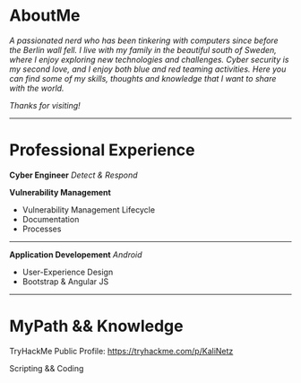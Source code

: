 # AboutMe
*A passionated nerd who has been tinkering with computers since before the Berlin wall fell. I live with my family in the beautiful south of Sweden, where I enjoy exploring new technologies and challenges. Cyber security is my second love, and I enjoy both blue and red teaming activities. Here you can find some of my skills, thoughts and knowledge that I want to share with the world.*


*Thanks for visiting!*

---------------

# Professional Experience

**Cyber Engineer**
*Detect & Respond*

**Vulnerability Management**

 - Vulnerability Management Lifecycle
 - Documentation
 - Processes

--------

**Application Developement**
*Android*

 - User-Experience Design
 - Bootstrap & Angular JS

---------

# MyPath && Knowledge

TryHackMe Public Profile: https://tryhackme.com/p/KaliNetz

Scripting && Coding


